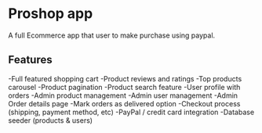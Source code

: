 # Proshop app

A full Ecommerce app that user to make purchase using paypal.

## Features

-Full featured shopping cart
-Product reviews and ratings
-Top products carousel
-Product pagination
-Product search feature
-User profile with orders
-Admin product management
-Admin user management
-Admin Order details page
-Mark orders as delivered option
-Checkout process (shipping, payment method, etc)
-PayPal / credit card integration
-Database seeder (products & users)
